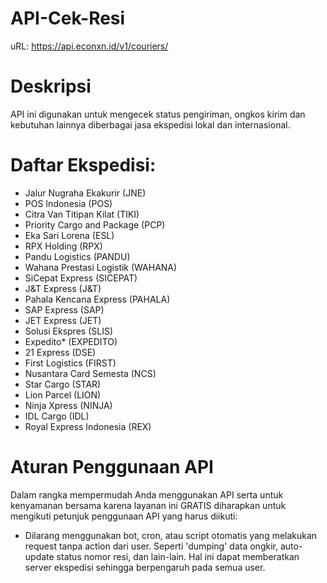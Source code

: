# API-Cek-Resi
uRL: https://api.econxn.id/v1/couriers/

# Deskripsi
API ini digunakan untuk mengecek status pengiriman, ongkos kirim dan kebutuhan lainnya diberbagai jasa ekspedisi lokal dan internasional.

# Daftar Ekspedisi:
- Jalur Nugraha Ekakurir (JNE)
- POS Indonesia (POS)
- Citra Van Titipan Kilat (TIKI)
- Priority Cargo and Package (PCP)
- Eka Sari Lorena (ESL)
- RPX Holding (RPX)
- Pandu Logistics (PANDU)
- Wahana Prestasi Logistik (WAHANA)
- SiCepat Express (SICEPAT)
- J&T Express (J&T)
- Pahala Kencana Express (PAHALA)
- SAP Express (SAP)
- JET Express (JET)
- Solusi Ekspres (SLIS)
- Expedito* (EXPEDITO)
- 21 Express (DSE)
- First Logistics (FIRST)
- Nusantara Card Semesta (NCS)
- Star Cargo (STAR)
- Lion Parcel (LION)
- Ninja Xpress (NINJA)
- IDL Cargo (IDL)
- Royal Express Indonesia (REX)

# Aturan Penggunaan API
Dalam rangka mempermudah Anda menggunakan API serta untuk kenyamanan bersama karena layanan ini GRATIS diharapkan untuk mengikuti petunjuk penggunaan API yang harus diikuti:

- Dilarang menggunakan bot, cron, atau script otomatis yang melakukan request tanpa action dari user. Seperti 'dumping' data ongkir, auto-update status nomor resi, dan lain-lain. Hal ini dapat memberatkan server ekspedisi sehingga berpengaruh pada semua user.

